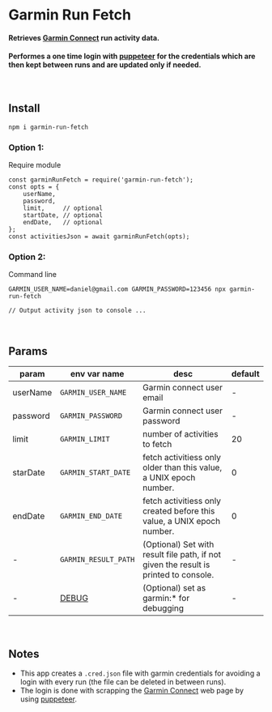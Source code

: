 # Garmin Run Fetch
#### Retrieves [Garmin Connect]((https://connect.garmin.com/signin/)) run activity data. 
#### Performes a one time login with [puppeteer]((https://developers.google.com/web/tools/puppeteer)) for the credentials which are then kept between runs and are updated only if needed.

<br/>

## Install
```
npm i garmin-run-fetch
```

### Option 1:  
Require module
```
const garminRunFetch = require('garmin-run-fetch');
const opts = {
    userName,
    password,
    limit,     // optional
    startDate, // optional
    endDate,   // optional
};
const activitiesJson = await garminRunFetch(opts);
```

### Option 2:  
Command line
```
GARMIN_USER_NAME=daniel@gmail.com GARMIN_PASSWORD=123456 npx garmin-run-fetch

// Output activity json to console ...
```

<br/>

## Params

| param | env var name | desc | default
| -- | ------------- | ------------- | -------- |
| userName | `GARMIN_USER_NAME`| Garmin connect user email | - |
| password | `GARMIN_PASSWORD` | Garmin connect user password | - |
| limit | `GARMIN_LIMIT` | number of activities to fetch | 20 |
| starDate | `GARMIN_START_DATE` | fetch activitiess only older than this value, a UNIX epoch number. | 0 |
| endDate | `GARMIN_END_DATE` | fetch activitiess only created before this value, a UNIX epoch number. | 0 |
| - |`GARMIN_RESULT_PATH` | (Optional) Set with result file path, if not given the result is printed to console. | - |
| - | [DEBUG](https://github.com/visionmedia/debug#readme) | (Optional) set as garmin:* for debugging | - |

<br/>

## Notes
* This app creates a `.cred.json` file with garmin credentials for avoiding a login with every run (the file can be deleted in between runs).
* The login is done with scrapping the [Garmin Connect](https://connect.garmin.com/signin/) web page by using [puppeteer](https://developers.google.com/web/tools/puppeteer).